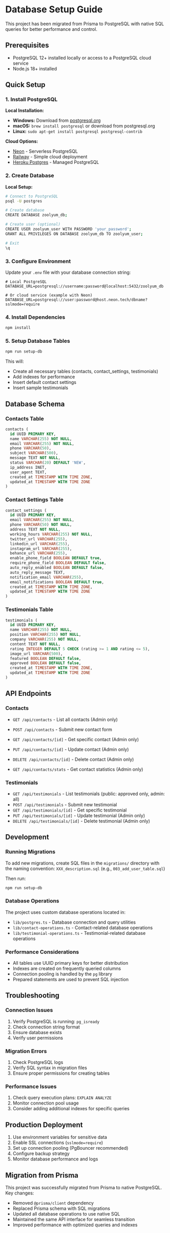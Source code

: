 # Database Setup Guide

This project has been migrated from Prisma to PostgreSQL with native SQL queries for better performance and control.

## Prerequisites

- PostgreSQL 12+ installed locally or access to a PostgreSQL cloud service
- Node.js 18+ installed

## Quick Setup

### 1. Install PostgreSQL

**Local Installation:**
- **Windows:** Download from [postgresql.org](https://www.postgresql.org/download/windows/)
- **macOS:** `brew install postgresql` or download from postgresql.org
- **Linux:** `sudo apt-get install postgresql postgresql-contrib`

**Cloud Options:**
- [Neon](https://neon.tech/) - Serverless PostgreSQL
- [Railway](https://railway.app/) - Simple cloud deployment
- [Heroku Postgres](https://www.heroku.com/postgres) - Managed PostgreSQL

### 2. Create Database

**Local Setup:**
```bash
# Connect to PostgreSQL
psql -U postgres

# Create database
CREATE DATABASE zoolyum_db;

# Create user (optional)
CREATE USER zoolyum_user WITH PASSWORD 'your_password';
GRANT ALL PRIVILEGES ON DATABASE zoolyum_db TO zoolyum_user;

# Exit
\q
```

### 3. Configure Environment

Update your `.env` file with your database connection string:

```env
# Local PostgreSQL
DATABASE_URL=postgresql://username:password@localhost:5432/zoolyum_db

# Or cloud service (example with Neon)
DATABASE_URL=postgresql://user:password@host.neon.tech/dbname?sslmode=require
```

### 4. Install Dependencies

```bash
npm install
```

### 5. Setup Database Tables

```bash
npm run setup-db
```

This will:
- Create all necessary tables (contacts, contact_settings, testimonials)
- Add indexes for performance
- Insert default contact settings
- Insert sample testimonials

## Database Schema

### Contacts Table
```sql
contacts (
  id UUID PRIMARY KEY,
  name VARCHAR(255) NOT NULL,
  email VARCHAR(255) NOT NULL,
  phone VARCHAR(50),
  subject VARCHAR(500),
  message TEXT NOT NULL,
  status VARCHAR(20) DEFAULT 'NEW',
  ip_address INET,
  user_agent TEXT,
  created_at TIMESTAMP WITH TIME ZONE,
  updated_at TIMESTAMP WITH TIME ZONE
)
```

### Contact Settings Table
```sql
contact_settings (
  id UUID PRIMARY KEY,
  email VARCHAR(255) NOT NULL,
  phone VARCHAR(50) NOT NULL,
  address TEXT NOT NULL,
  working_hours VARCHAR(255) NOT NULL,
  twitter_url VARCHAR(255),
  linkedin_url VARCHAR(255),
  instagram_url VARCHAR(255),
  behance_url VARCHAR(255),
  enable_phone_field BOOLEAN DEFAULT true,
  require_phone_field BOOLEAN DEFAULT false,
  auto_reply_enabled BOOLEAN DEFAULT false,
  auto_reply_message TEXT,
  notification_email VARCHAR(255),
  email_notifications BOOLEAN DEFAULT true,
  created_at TIMESTAMP WITH TIME ZONE,
  updated_at TIMESTAMP WITH TIME ZONE
)
```

### Testimonials Table
```sql
testimonials (
  id UUID PRIMARY KEY,
  name VARCHAR(255) NOT NULL,
  position VARCHAR(255) NOT NULL,
  company VARCHAR(255) NOT NULL,
  content TEXT NOT NULL,
  rating INTEGER DEFAULT 5 CHECK (rating >= 1 AND rating <= 5),
  image_url VARCHAR(500),
  featured BOOLEAN DEFAULT false,
  approved BOOLEAN DEFAULT false,
  created_at TIMESTAMP WITH TIME ZONE,
  updated_at TIMESTAMP WITH TIME ZONE
)
```

## API Endpoints

### Contacts
- `GET /api/contacts` - List all contacts (Admin only)
- `POST /api/contacts` - Submit new contact form
- `GET /api/contacts/[id]` - Get specific contact (Admin only)
- `PUT /api/contacts/[id]` - Update contact (Admin only)
- `DELETE /api/contacts/[id]` - Delete contact (Admin only)

- `GET /api/contacts/stats` - Get contact statistics (Admin only)

### Testimonials
- `GET /api/testimonials` - List testimonials (public: approved only, admin: all)
- `POST /api/testimonials` - Submit new testimonial
- `GET /api/testimonials/[id]` - Get specific testimonial
- `PUT /api/testimonials/[id]` - Update testimonial (Admin only)
- `DELETE /api/testimonials/[id]` - Delete testimonial (Admin only)

## Development

### Running Migrations

To add new migrations, create SQL files in the `migrations/` directory with the naming convention:
`XXX_description.sql` (e.g., `003_add_user_table.sql`)

Then run:
```bash
npm run setup-db
```

### Database Operations

The project uses custom database operations located in:
- `lib/postgres.ts` - Database connection and query utilities
- `lib/contact-operations.ts` - Contact-related database operations
- `lib/testimonial-operations.ts` - Testimonial-related database operations

### Performance Considerations

- All tables use UUID primary keys for better distribution
- Indexes are created on frequently queried columns
- Connection pooling is handled by the `pg` library
- Prepared statements are used to prevent SQL injection

## Troubleshooting

### Connection Issues
1. Verify PostgreSQL is running: `pg_isready`
2. Check connection string format
3. Ensure database exists
4. Verify user permissions

### Migration Errors
1. Check PostgreSQL logs
2. Verify SQL syntax in migration files
3. Ensure proper permissions for creating tables

### Performance Issues
1. Check query execution plans: `EXPLAIN ANALYZE`
2. Monitor connection pool usage
3. Consider adding additional indexes for specific queries

## Production Deployment

1. Use environment variables for sensitive data
2. Enable SSL connections (`sslmode=require`)
3. Set up connection pooling (PgBouncer recommended)
4. Configure backup strategy
5. Monitor database performance and logs

## Migration from Prisma

This project was successfully migrated from Prisma to native PostgreSQL. Key changes:

- Removed `@prisma/client` dependency
- Replaced Prisma schema with SQL migrations
- Updated all database operations to use native SQL
- Maintained the same API interface for seamless transition
- Improved performance with optimized queries and indexes